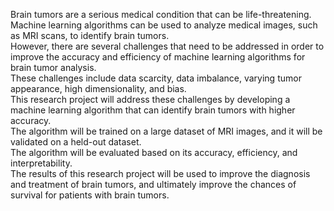Brain tumors are a serious medical condition that can be life-threatening. Machine learning algorithms can be used to analyze medical images, such as MRI scans, to identify brain tumors.<br>
However, there are several challenges that need to be addressed in order to improve the accuracy and efficiency of machine learning algorithms for brain tumor analysis.<br>
These challenges include data scarcity, data imbalance, varying tumor appearance, high dimensionality, and bias.<br>
This research project will address these challenges by developing a machine learning algorithm that can identify brain tumors with higher accuracy.<br> 
The algorithm will be trained on a large dataset of MRI images, and it will be validated on a held-out dataset.<br>
The algorithm will be evaluated based on its accuracy, efficiency, and interpretability. <br>
The results of this research project will be used to improve the diagnosis and treatment of brain tumors, and ultimately improve the chances of survival for patients with brain tumors.<br>
